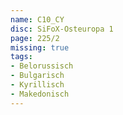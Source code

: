 ```yaml
---
name: C10_CY
disc: SiFoX-Osteuropa 1
page: 225/2
missing: true
tags:
- Belorussisch
- Bulgarisch
- Kyrillisch
- Makedonisch
---
```

